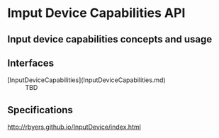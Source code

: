 # Imput Device Capabilities API

## Input device capabilities concepts and usage

## Interfaces

<dl>
  <dt>[InputDeviceCapabilities](InputDeviceCapabilities.md)</dt>
  <dd>TBD</dd>
</dl>

## Specifications

<http://rbyers.github.io/InputDevice/index.html>
